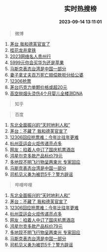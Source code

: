 <div align="center"><h2>实时热搜榜</h2><h4>2023-09-14 13:11:01</h4></div>

> 微博  

1. [茅台 我和德芙官宣了](https://s.weibo.com/weibo?q=%E8%8C%85%E5%8F%B0%20%E6%88%91%E5%92%8C%E5%BE%B7%E8%8A%99%E5%AE%98%E5%AE%A3%E4%BA%86&t=31&band_rank=1&Refer=top)<br />
2. [桂花龙井拿铁](https://s.weibo.com/weibo?q=%E6%A1%82%E8%8A%B1%E9%BE%99%E4%BA%95%E6%8B%BF%E9%93%81&t=31&band_rank=2&Refer=top)<br />
3. [2023网络名人贵州行](https://s.weibo.com/weibo?q=%232023%E7%BD%91%E7%BB%9C%E5%90%8D%E4%BA%BA%E8%B4%B5%E5%B7%9E%E8%A1%8C%23&t=31&band_rank=3&Refer=top)<br />
4. [5999元你会买华为还是苹果](https://s.weibo.com/weibo?q=%235999%E5%85%83%E4%BD%A0%E4%BC%9A%E4%B9%B0%E5%8D%8E%E4%B8%BA%E8%BF%98%E6%98%AF%E8%8B%B9%E6%9E%9C%23&t=31&band_rank=4&Refer=top)<br />
5. [马斯克表态台湾是中国一部分](https://s.weibo.com/weibo?q=%23%E9%A9%AC%E6%96%AF%E5%85%8B%E8%A1%A8%E6%80%81%E5%8F%B0%E6%B9%BE%E6%98%AF%E4%B8%AD%E5%9B%BD%E4%B8%80%E9%83%A8%E5%88%86%23&t=31&band_rank=5&Refer=top)<br />
6. [妻子拿丈夫百万死亡赔偿款拒分给公婆](https://s.weibo.com/weibo?q=%23%E5%A6%BB%E5%AD%90%E6%8B%BF%E4%B8%88%E5%A4%AB%E7%99%BE%E4%B8%87%E6%AD%BB%E4%BA%A1%E8%B5%94%E5%81%BF%E6%AC%BE%E6%8B%92%E5%88%86%E7%BB%99%E5%85%AC%E5%A9%86%23&t=31&band_rank=6&Refer=top)<br />
7. [12306抢票](https://s.weibo.com/weibo?q=%2312306%E6%8A%A2%E7%A5%A8%23&t=31&band_rank=7&Refer=top)<br />
8. [茅台巧克力单颗价格或超20元](https://s.weibo.com/weibo?q=%23%E8%8C%85%E5%8F%B0%E5%B7%A7%E5%85%8B%E5%8A%9B%E5%8D%95%E9%A2%97%E4%BB%B7%E6%A0%BC%E6%88%96%E8%B6%8520%E5%85%83%23&t=31&band_rank=8&Refer=top)<br />
9. [高空抛烟头烫伤4个月婴儿全楼测DNA](https://s.weibo.com/weibo?q=%23%E9%AB%98%E7%A9%BA%E6%8A%9B%E7%83%9F%E5%A4%B4%E7%83%AB%E4%BC%A44%E4%B8%AA%E6%9C%88%E5%A9%B4%E5%84%BF%E5%85%A8%E6%A5%BC%E6%B5%8BDNA%23&t=31&band_rank=9&Refer=top)<br />

> 知乎  


> 百度  

1. [东北全面振兴的“天时地利人和”](https://www.baidu.com/s?wd=%E4%B8%9C%E5%8C%97%E5%85%A8%E9%9D%A2%E6%8C%AF%E5%85%B4%E7%9A%84%E2%80%9C%E5%A4%A9%E6%97%B6%E5%9C%B0%E5%88%A9%E4%BA%BA%E5%92%8C%E2%80%9D&sa=fyb_news&rsv_dl=fyb_news)<br />
2. [茅台：不藏了 我和德芙官宣了](https://www.baidu.com/s?wd=%E8%8C%85%E5%8F%B0%EF%BC%9A%E4%B8%8D%E8%97%8F%E4%BA%86+%E6%88%91%E5%92%8C%E5%BE%B7%E8%8A%99%E5%AE%98%E5%AE%A3%E4%BA%86&sa=fyb_news&rsv_dl=fyb_news)<br />
3. [12306回应抢票难：今年比往年更难](https://www.baidu.com/s?wd=12306%E5%9B%9E%E5%BA%94%E6%8A%A2%E7%A5%A8%E9%9A%BE%EF%BC%9A%E4%BB%8A%E5%B9%B4%E6%AF%94%E5%BE%80%E5%B9%B4%E6%9B%B4%E9%9A%BE&sa=fyb_news&rsv_dl=fyb_news)<br />
4. [杭州亚运会火炬传递亮点多](https://www.baidu.com/s?wd=%E6%9D%AD%E5%B7%9E%E4%BA%9A%E8%BF%90%E4%BC%9A%E7%81%AB%E7%82%AC%E4%BC%A0%E9%80%92%E4%BA%AE%E7%82%B9%E5%A4%9A&sa=fyb_news&rsv_dl=fyb_news)<br />
5. [网友：掐着人中订了国庆机票酒店](https://www.baidu.com/s?wd=%E7%BD%91%E5%8F%8B%EF%BC%9A%E6%8E%90%E7%9D%80%E4%BA%BA%E4%B8%AD%E8%AE%A2%E4%BA%86%E5%9B%BD%E5%BA%86%E6%9C%BA%E7%A5%A8%E9%85%92%E5%BA%97&sa=fyb_news&rsv_dl=fyb_news)<br />
6. [鸿星尔克多款产品标价79元](https://www.baidu.com/s?wd=%E9%B8%BF%E6%98%9F%E5%B0%94%E5%85%8B%E5%A4%9A%E6%AC%BE%E4%BA%A7%E5%93%81%E6%A0%87%E4%BB%B779%E5%85%83&sa=fyb_news&rsv_dl=fyb_news)<br />
7. [多地现不明飞行物呈两束光 专家回应](https://www.baidu.com/s?wd=%E5%A4%9A%E5%9C%B0%E7%8E%B0%E4%B8%8D%E6%98%8E%E9%A3%9E%E8%A1%8C%E7%89%A9%E5%91%88%E4%B8%A4%E6%9D%9F%E5%85%89+%E4%B8%93%E5%AE%B6%E5%9B%9E%E5%BA%94&sa=fyb_news&rsv_dl=fyb_news)<br />
8. [马斯克表态台湾是中国一部分](https://www.baidu.com/s?wd=%E9%A9%AC%E6%96%AF%E5%85%8B%E8%A1%A8%E6%80%81%E5%8F%B0%E6%B9%BE%E6%98%AF%E4%B8%AD%E5%9B%BD%E4%B8%80%E9%83%A8%E5%88%86&sa=fyb_news&rsv_dl=fyb_news)<br />
9. [司机见义勇为被罚5千？警方辟谣](https://www.baidu.com/s?wd=%E5%8F%B8%E6%9C%BA%E8%A7%81%E4%B9%89%E5%8B%87%E4%B8%BA%E8%A2%AB%E7%BD%9A5%E5%8D%83%EF%BC%9F%E8%AD%A6%E6%96%B9%E8%BE%9F%E8%B0%A3&sa=fyb_news&rsv_dl=fyb_news)<br />

> 哔哩哔哩  

1. [东北全面振兴的“天时地利人和”](https://www.baidu.com/s?wd=%E4%B8%9C%E5%8C%97%E5%85%A8%E9%9D%A2%E6%8C%AF%E5%85%B4%E7%9A%84%E2%80%9C%E5%A4%A9%E6%97%B6%E5%9C%B0%E5%88%A9%E4%BA%BA%E5%92%8C%E2%80%9D&sa=fyb_news&rsv_dl=fyb_news)<br />
2. [茅台：不藏了 我和德芙官宣了](https://www.baidu.com/s?wd=%E8%8C%85%E5%8F%B0%EF%BC%9A%E4%B8%8D%E8%97%8F%E4%BA%86+%E6%88%91%E5%92%8C%E5%BE%B7%E8%8A%99%E5%AE%98%E5%AE%A3%E4%BA%86&sa=fyb_news&rsv_dl=fyb_news)<br />
3. [12306回应抢票难：今年比往年更难](https://www.baidu.com/s?wd=12306%E5%9B%9E%E5%BA%94%E6%8A%A2%E7%A5%A8%E9%9A%BE%EF%BC%9A%E4%BB%8A%E5%B9%B4%E6%AF%94%E5%BE%80%E5%B9%B4%E6%9B%B4%E9%9A%BE&sa=fyb_news&rsv_dl=fyb_news)<br />
4. [杭州亚运会火炬传递亮点多](https://www.baidu.com/s?wd=%E6%9D%AD%E5%B7%9E%E4%BA%9A%E8%BF%90%E4%BC%9A%E7%81%AB%E7%82%AC%E4%BC%A0%E9%80%92%E4%BA%AE%E7%82%B9%E5%A4%9A&sa=fyb_news&rsv_dl=fyb_news)<br />
5. [网友：掐着人中订了国庆机票酒店](https://www.baidu.com/s?wd=%E7%BD%91%E5%8F%8B%EF%BC%9A%E6%8E%90%E7%9D%80%E4%BA%BA%E4%B8%AD%E8%AE%A2%E4%BA%86%E5%9B%BD%E5%BA%86%E6%9C%BA%E7%A5%A8%E9%85%92%E5%BA%97&sa=fyb_news&rsv_dl=fyb_news)<br />
6. [鸿星尔克多款产品标价79元](https://www.baidu.com/s?wd=%E9%B8%BF%E6%98%9F%E5%B0%94%E5%85%8B%E5%A4%9A%E6%AC%BE%E4%BA%A7%E5%93%81%E6%A0%87%E4%BB%B779%E5%85%83&sa=fyb_news&rsv_dl=fyb_news)<br />
7. [多地现不明飞行物呈两束光 专家回应](https://www.baidu.com/s?wd=%E5%A4%9A%E5%9C%B0%E7%8E%B0%E4%B8%8D%E6%98%8E%E9%A3%9E%E8%A1%8C%E7%89%A9%E5%91%88%E4%B8%A4%E6%9D%9F%E5%85%89+%E4%B8%93%E5%AE%B6%E5%9B%9E%E5%BA%94&sa=fyb_news&rsv_dl=fyb_news)<br />
8. [马斯克表态台湾是中国一部分](https://www.baidu.com/s?wd=%E9%A9%AC%E6%96%AF%E5%85%8B%E8%A1%A8%E6%80%81%E5%8F%B0%E6%B9%BE%E6%98%AF%E4%B8%AD%E5%9B%BD%E4%B8%80%E9%83%A8%E5%88%86&sa=fyb_news&rsv_dl=fyb_news)<br />
9. [司机见义勇为被罚5千？警方辟谣](https://www.baidu.com/s?wd=%E5%8F%B8%E6%9C%BA%E8%A7%81%E4%B9%89%E5%8B%87%E4%B8%BA%E8%A2%AB%E7%BD%9A5%E5%8D%83%EF%BC%9F%E8%AD%A6%E6%96%B9%E8%BE%9F%E8%B0%A3&sa=fyb_news&rsv_dl=fyb_news)<br />
